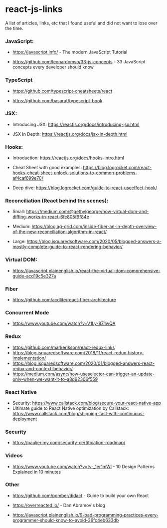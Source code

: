 # react-js-links
A list of articles, links, etc that I found useful and did not want to lose over the time.

### JavaScript:
- https://javascript.info/ - The modern JavaScript Tutorial

- https://github.com/leonardomso/33-js-concepts - 33 JavaScript concepts every developer should know

### TypeScript

- https://github.com/typescript-cheatsheets/react

- https://github.com/basarat/typescript-book

### JSX:

- Introducing JSX: https://reactjs.org/docs/introducing-jsx.html
	
- JSX In Depth: https://reactjs.org/docs/jsx-in-depth.html


### Hooks:
- Introduction: https://reactjs.org/docs/hooks-intro.html

- Cheat Sheet with good examples: https://blog.logrocket.com/react-hooks-cheat-sheet-unlock-solutions-to-common-problems-af4caf699e70/

- Deep dive: https://blog.logrocket.com/guide-to-react-useeffect-hook/

### Reconciliation (React behind the scenes): 

- Small: https://medium.com/@gethylgeorge/how-virtual-dom-and-diffing-works-in-react-6fc805f9f84e

- Medium: https://blog.ag-grid.com/inside-fiber-an-in-depth-overview-of-the-new-reconciliation-algorithm-in-react/

- Large: https://blog.isquaredsoftware.com/2020/05/blogged-answers-a-mostly-complete-guide-to-react-rendering-behavior/

### Virtual DOM:
- https://javascript.plainenglish.io/react-the-virtual-dom-comprehensive-guide-acd19c5e327a

### Fiber
- https://github.com/acdlite/react-fiber-architecture

### Concurrent Mode
- https://www.youtube.com/watch?v=V1Ly-8Z1wQA

### Redux
- https://github.com/markerikson/react-redux-links
- https://blog.isquaredsoftware.com/2018/11/react-redux-history-implementation/
- https://blog.isquaredsoftware.com/2020/01/blogged-answers-react-redux-and-context-behavior/
- https://medium.com/async/how-useselector-can-trigger-an-update-only-when-we-want-it-to-a8d92306f559

### React Native
- Security: https://www.callstack.com/blog/secure-your-react-native-app
- Ultimate guide to React Native optimization by Callstack: https://www.callstack.com/blog/shipping-fast-with-continuous-deployment

### Security

- https://pauljerimy.com/security-certification-roadmap/

### Videos

- https://www.youtube.com/watch?v=tv-_1er1mWI - 10 Design Patterns Explained in 10 minutes


### Other

- https://github.com/pomber/didact - Guide to build your own React

- https://overreacted.io/ - Dan Abramov's blog

- https://javascript.plainenglish.io/9-bad-programming-practices-every-programmer-should-know-to-avoid-36fc4eb633db
